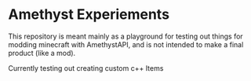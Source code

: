 # Amethyst Experiements

This repository is meant mainly as a playground for testing out things for modding minecraft with AmethystAPI, and is not intended to make a final product (like a mod).

Currently testing out creating custom c++ Items